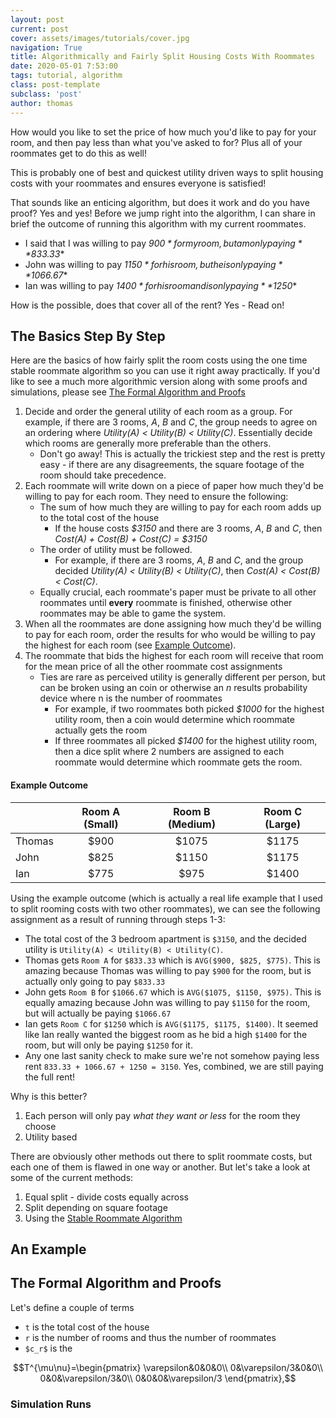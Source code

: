 ```yaml
---
layout: post
current: post
cover: assets/images/tutorials/cover.jpg
navigation: True
title: Algorithmically and Fairly Split Housing Costs With Roommates
date: 2020-05-01 7:53:00
tags: tutorial, algorithm
class: post-template
subclass: 'post'
author: thomas
---
```


How would you like to set the price of how much you'd like to pay for your room, and then pay less than what you've asked to for? Plus all of your roommates get to do this as well! 

This is probably one of best and quickest utility driven ways to split housing costs with your roommates and ensures everyone is satisfied!

That sounds like an enticing algorithm, but does it work and do you have proof? Yes and yes! Before we jump right into the algorithm, I can share in brief the outcome of running this algorithm with my current roommates.
- I said that I was willing to pay *$900* for my room, but am only paying **$833.33**
- John was willing to pay *$1150* for his room, but he is only paying **$1066.67**
- Ian was willing to pay *$1400* for his room and is only paying **$1250**
 
How is the possible, does that cover all of the rent? Yes - Read on!

## The Basics Step By Step

Here are the basics of how fairly split the room costs using the one time stable roommate algorithm so you can use it right away practically. If you'd like to see a much more algorithmic version along with some proofs and simulations, please see [The Formal Algorithm and Proofs](#proofs)

1. Decide and order the general utility of each room as a group. For example, if there are 3 rooms, *A*, *B* and *C*, the group needs to agree on an ordering where *Utility(A) < Utility(B) < Utility(C)*. Essentially decide which rooms are generally more preferable than the others.
   - Don't go away! This is actually the trickiest step and the rest is pretty easy - if there are any disagreements, the square footage of the room should take precedence.
2. Each roommate will write down on a piece of paper how much they'd be willing to pay for each room. They need to ensure the following:
   - The sum of how much they are willing to pay for each room adds up to the total cost of the house
      - If the house costs *$3150* and there are 3 rooms, *A*, *B* and *C*, then *Cost(A) + Cost(B) + Cost(C) = $3150*
   - The order of utility must be followed.
      - For example, if there are 3 rooms, *A*, *B* and *C*, and the group decided *Utility(A) < Utility(B) < Utility(C)*, then *Cost(A) < Cost(B) < Cost(C)*.
   - Equally crucial, each roommate's paper must be private to all other roommates until **every** roommate is finished, otherwise other roommates may be able to game the system.
3. When all the roommates are done assigning how much they'd be willing to pay for each room, order the results for who would be willing to pay the highest for each room (see [Example Outcome](#example)).
4. The roommate that bids the highest for each room will receive that room for the mean price of all the other roommate cost assignments
   - Ties are rare as perceived utility is generally different per person, but can be broken using an coin or otherwise an *n* results probability device where n is the number of roommates
     - For example, if two roommates both picked *$1000* for the highest utility room, then a coin would determine which roommate actually gets the room
     - If three roommates all picked *$1400* for the highest utility room, then a dice split where 2 numbers are assigned to each roommate would determine which roommate gets the room.

#### Example Outcome <a name="example"></a>

|               | Room A (Small) | Room B (Medium) | Room C (Large)|
| :------------ |:-----:| :-----:| :-----:|
| Thomas   | $900  |  $1075 |  $1175 |
| John   | $825  |  $1150 |  $1175 |
| Ian   | $775  |  $975  |  $1400 |

Using the example outcome (which is actually a real life example that I used to split rooming costs with two other roommates), we can see the following assignment as a result of running through steps 1-3:
- The total cost of the 3 bedroom apartment is `$3150`, and the decided utility is `Utility(A) < Utility(B) < Utility(C)`.
- Thomas gets `Room A` for `$833.33` which is `AVG($900, $825, $775)`. This is amazing because Thomas was willing to pay `$900` for the room, but is actually only going to pay `$833.33`
- John gets `Room B` for `$1066.67` which is `AVG($1075, $1150, $975)`. This is equally amazing because John was willing to pay `$1150` for the room, but will actually be paying `$1066.67`
- Ian gets `Room C` for `$1250` which is `AVG($1175, $1175, $1400)`. It seemed like Ian really wanted the biggest room as he bid a high `$1400` for the room, but will only be paying `$1250` for it.
- Any one last sanity check to make sure we're not somehow paying less rent `833.33 + 1066.67 + 1250 = 3150`. Yes, combined, we are still paying the full rent!

Why is this better?
1. Each person will only pay *what they want or less* for the room they choose
2. Utility based

There are obviously other methods out there to split roommate costs, but each one of them is flawed in one way or another. But let's take a look at some of the current methods:
1. Equal split - divide costs equally across 
2. Split depending on square footage
3. Using the [Stable Roommate Algorithm](https://en.wikipedia.org/wiki/Stable_roommates_problem)

## An Example

## The Formal Algorithm and Proofs <a name="proofs"></a>

Let's define a couple of terms
- `t` is the total cost of the house
- `r` is the number of rooms and thus the number of roommates
- `$c_r$` is the 


<script async
  src="//mathjax.rstudio.com/latest/MathJax.js?config=TeX-MML-AM_CHTML">
</script>
$$T^{\mu\nu}=\begin{pmatrix}
\varepsilon&0&0&0\\
0&\varepsilon/3&0&0\\
0&0&\varepsilon/3&0\\
0&0&0&\varepsilon/3
\end{pmatrix},$$

### Simulation Runs

### 
